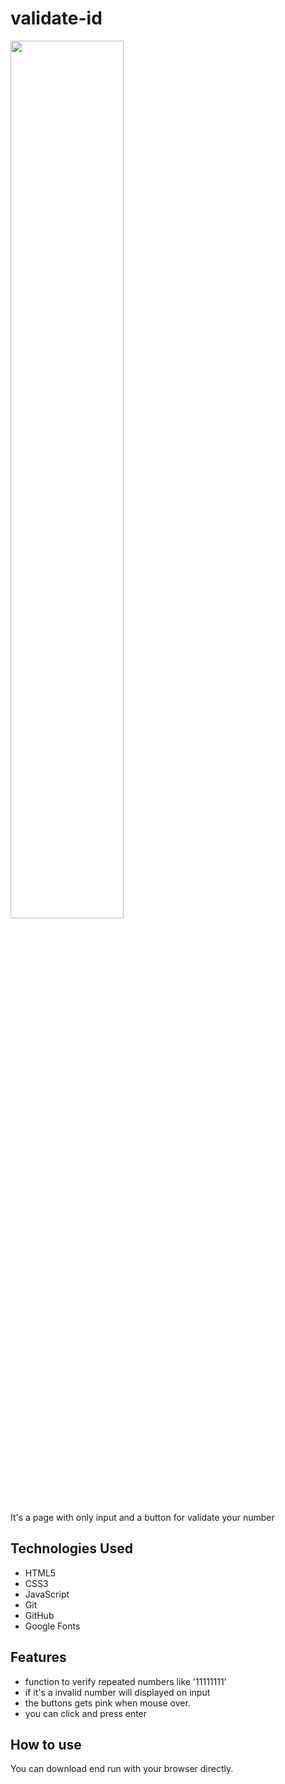 # validate-id
<img align="center" width="60%" margin-bottom="80px" src="https://github.com/FelipeFeitosaDev/validade-id/blob/master/assets/images/menu-profile.png" style="max-width:100%;">

It's a page with only input and a button for validate your number

## Technologies Used

* HTML5
* CSS3
* JavaScript
* Git
* GitHub
* Google Fonts

## Features

- function to verify repeated numbers like '11111111'
- if it's a invalid number will displayed on input 
- the buttons gets pink when mouse over.
- you can click and press enter  

## How to use

You can download end run with your browser directly.

